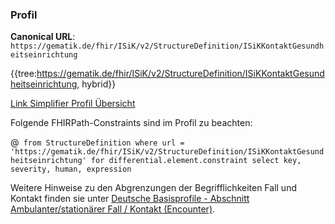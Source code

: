 ### Profil

**Canonical URL**: ```https://gematik.de/fhir/ISiK/v2/StructureDefinition/ISiKKontaktGesundheitseinrichtung```

{{tree:https://gematik.de/fhir/ISiK/v2/StructureDefinition/ISiKKontaktGesundheitseinrichtung, hybrid}}

[Link Simplifier Profil Übersicht](https://gematik.de/fhir/ISiK/v2/StructureDefinition/ISiKKontaktGesundheitseinrichtung)

Folgende FHIRPath-Constraints sind im Profil zu beachten:

@``` from StructureDefinition where url = 'https://gematik.de/fhir/ISiK/v2/StructureDefinition/ISiKKontaktGesundheitseinrichtung' for differential.element.constraint select key, severity, human, expression```

Weitere Hinweise zu den Abgrenzungen der Begrifflichkeiten Fall und Kontakt finden sie unter [Deutsche Basisprofile - Abschnitt Ambulanter/stationärer Fall / Kontakt (Encounter)](https://simplifier.net/guide/basisprofil-de-r4/Ressourcen-AmbulanterstationrerFallKontaktEncounter).
